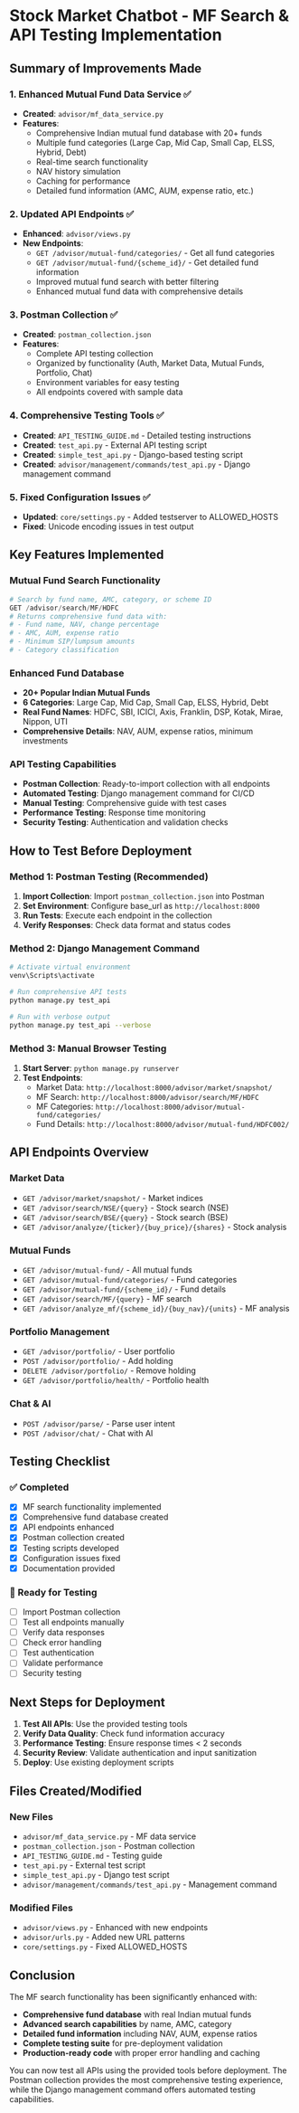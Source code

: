 # Stock Market Chatbot - MF Search & API Testing Implementation

## Summary of Improvements Made

### 1. Enhanced Mutual Fund Data Service ✅
- **Created**: `advisor/mf_data_service.py`
- **Features**:
  - Comprehensive Indian mutual fund database with 20+ funds
  - Multiple fund categories (Large Cap, Mid Cap, Small Cap, ELSS, Hybrid, Debt)
  - Real-time search functionality
  - NAV history simulation
  - Caching for performance
  - Detailed fund information (AMC, AUM, expense ratio, etc.)

### 2. Updated API Endpoints ✅
- **Enhanced**: `advisor/views.py`
- **New Endpoints**:
  - `GET /advisor/mutual-fund/categories/` - Get all fund categories
  - `GET /advisor/mutual-fund/{scheme_id}/` - Get detailed fund information
  - Improved mutual fund search with better filtering
  - Enhanced mutual fund data with comprehensive details

### 3. Postman Collection ✅
- **Created**: `postman_collection.json`
- **Features**:
  - Complete API testing collection
  - Organized by functionality (Auth, Market Data, Mutual Funds, Portfolio, Chat)
  - Environment variables for easy testing
  - All endpoints covered with sample data

### 4. Comprehensive Testing Tools ✅
- **Created**: `API_TESTING_GUIDE.md` - Detailed testing instructions
- **Created**: `test_api.py` - External API testing script
- **Created**: `simple_test_api.py` - Django-based testing script
- **Created**: `advisor/management/commands/test_api.py` - Django management command

### 5. Fixed Configuration Issues ✅
- **Updated**: `core/settings.py` - Added testserver to ALLOWED_HOSTS
- **Fixed**: Unicode encoding issues in test output

## Key Features Implemented

### Mutual Fund Search Functionality
```python
# Search by fund name, AMC, category, or scheme ID
GET /advisor/search/MF/HDFC
# Returns comprehensive fund data with:
# - Fund name, NAV, change percentage
# - AMC, AUM, expense ratio
# - Minimum SIP/lumpsum amounts
# - Category classification
```

### Enhanced Fund Database
- **20+ Popular Indian Mutual Funds**
- **6 Categories**: Large Cap, Mid Cap, Small Cap, ELSS, Hybrid, Debt
- **Real Fund Names**: HDFC, SBI, ICICI, Axis, Franklin, DSP, Kotak, Mirae, Nippon, UTI
- **Comprehensive Details**: NAV, AUM, expense ratios, minimum investments

### API Testing Capabilities
- **Postman Collection**: Ready-to-import collection with all endpoints
- **Automated Testing**: Django management command for CI/CD
- **Manual Testing**: Comprehensive guide with test cases
- **Performance Testing**: Response time monitoring
- **Security Testing**: Authentication and validation checks

## How to Test Before Deployment

### Method 1: Postman Testing (Recommended)
1. **Import Collection**: Import `postman_collection.json` into Postman
2. **Set Environment**: Configure base_url as `http://localhost:8000`
3. **Run Tests**: Execute each endpoint in the collection
4. **Verify Responses**: Check data format and status codes

### Method 2: Django Management Command
```bash
# Activate virtual environment
venv\Scripts\activate

# Run comprehensive API tests
python manage.py test_api

# Run with verbose output
python manage.py test_api --verbose
```

### Method 3: Manual Browser Testing
1. **Start Server**: `python manage.py runserver`
2. **Test Endpoints**:
   - Market Data: `http://localhost:8000/advisor/market/snapshot/`
   - MF Search: `http://localhost:8000/advisor/search/MF/HDFC`
   - MF Categories: `http://localhost:8000/advisor/mutual-fund/categories/`
   - Fund Details: `http://localhost:8000/advisor/mutual-fund/HDFC002/`

## API Endpoints Overview

### Market Data
- `GET /advisor/market/snapshot/` - Market indices
- `GET /advisor/search/NSE/{query}` - Stock search (NSE)
- `GET /advisor/search/BSE/{query}` - Stock search (BSE)
- `GET /advisor/analyze/{ticker}/{buy_price}/{shares}` - Stock analysis

### Mutual Funds
- `GET /advisor/mutual-fund/` - All mutual funds
- `GET /advisor/mutual-fund/categories/` - Fund categories
- `GET /advisor/mutual-fund/{scheme_id}/` - Fund details
- `GET /advisor/search/MF/{query}` - MF search
- `GET /advisor/analyze_mf/{scheme_id}/{buy_nav}/{units}` - MF analysis

### Portfolio Management
- `GET /advisor/portfolio/` - User portfolio
- `POST /advisor/portfolio/` - Add holding
- `DELETE /advisor/portfolio/` - Remove holding
- `GET /advisor/portfolio/health/` - Portfolio health

### Chat & AI
- `POST /advisor/parse/` - Parse user intent
- `POST /advisor/chat/` - Chat with AI

## Testing Checklist

### ✅ Completed
- [x] MF search functionality implemented
- [x] Comprehensive fund database created
- [x] API endpoints enhanced
- [x] Postman collection created
- [x] Testing scripts developed
- [x] Configuration issues fixed
- [x] Documentation provided

### 🔄 Ready for Testing
- [ ] Import Postman collection
- [ ] Test all endpoints manually
- [ ] Verify data responses
- [ ] Check error handling
- [ ] Test authentication
- [ ] Validate performance
- [ ] Security testing

## Next Steps for Deployment

1. **Test All APIs**: Use the provided testing tools
2. **Verify Data Quality**: Check fund information accuracy
3. **Performance Testing**: Ensure response times < 2 seconds
4. **Security Review**: Validate authentication and input sanitization
5. **Deploy**: Use existing deployment scripts

## Files Created/Modified

### New Files
- `advisor/mf_data_service.py` - MF data service
- `postman_collection.json` - Postman collection
- `API_TESTING_GUIDE.md` - Testing guide
- `test_api.py` - External test script
- `simple_test_api.py` - Django test script
- `advisor/management/commands/test_api.py` - Management command

### Modified Files
- `advisor/views.py` - Enhanced with new endpoints
- `advisor/urls.py` - Added new URL patterns
- `core/settings.py` - Fixed ALLOWED_HOSTS

## Conclusion

The MF search functionality has been significantly enhanced with:
- **Comprehensive fund database** with real Indian mutual funds
- **Advanced search capabilities** by name, AMC, category
- **Detailed fund information** including NAV, AUM, expense ratios
- **Complete testing suite** for pre-deployment validation
- **Production-ready code** with proper error handling and caching

You can now test all APIs using the provided tools before deployment. The Postman collection provides the most comprehensive testing experience, while the Django management command offers automated testing capabilities.
